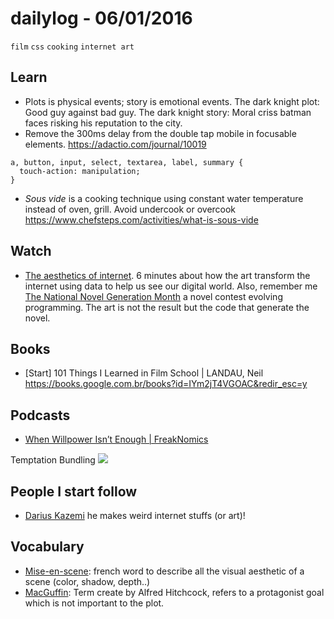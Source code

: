 # dailylog - 06/01/2016
`film` `css` `cooking` `internet art`


## Learn

- Plots is physical events; story is emotional events. 
The dark knight plot: Good guy against bad guy. 
The dark knight story: Moral criss batman faces risking his reputation to the city.
- Remove the 300ms delay from the double tap mobile in focusable elements. https://adactio.com/journal/10019 

```
a, button, input, select, textarea, label, summary {
  touch-action: manipulation;
}
``` 

-  _Sous vide_ is a cooking technique using constant water temperature instead of oven, grill. Avoid undercook or overcook https://www.chefsteps.com/activities/what-is-sous-vide

## Watch

- [The aesthetics of internet](https://www.youtube.com/watch?v=783hwpJTjlo). 6 minutes about how the art transform the internet using data to help us see our digital world. Also, remember me [The National Novel Generation Month](https://github.com/dariusk/NaNoGenMo-2015/issues) a novel contest evolving programming. The art is not the result but the code that generate the novel. 

## Books

- [Start] 101 Things I Learned in Film School | LANDAU, Neil https://books.google.com.br/books?id=IYm2jT4VGOAC&redir_esc=y
 
## Podcasts 

- [When Willpower Isn’t Enough | FreakNomics](http://freakonomics.com/2015/12/31/when-willpower-isnt-enough-a-freakonomics-radio-rebroadcast/)

Temptation Bundling
![](http://jamesclear.com/wp-content/uploads/2015/06/temptation-bundling-840x960.jpg)

## People I start follow

- [Darius Kazemi](https://twitter.com/tinysubversions) he makes weird internet stuffs (or art)! 

## Vocabulary

- [Mise-en-scene](https://en.wikipedia.org/wiki/Mise-en-sc%C3%A8ne): french word to describe all the visual aesthetic of a scene (color, shadow, depth..)
- [MacGuffin](https://en.wikipedia.org/wiki/MacGuffin): Term create by Alfred Hitchcock, refers to a protagonist goal which is not important to the plot. 



